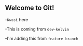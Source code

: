 ## Welcome to Git!

-`Kwasi` here

-This is coming from `dev-kelvin`

-I'm adding this from `feature-branch`
